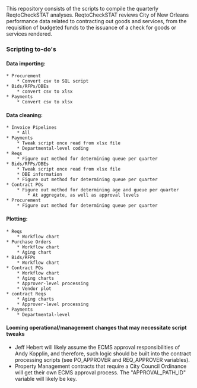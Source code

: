 This repository consists of the scripts to compile the quarterly ReqtoCheckSTAT analyses. ReqtoCheckSTAT reviews City of New Orleans performance data related to contracting out goods and services, from the requisition of budgeted funds to the issuance of a check for goods or services rendered. 

### Scripting to-do's
#### Data importing:
	* Procurement
		* Convert csv to SQL script
	* Bids/RFPs/DBEs
		* convert csv to xlsx
	* Payments
		* Convert csv to xlsx

#### Data cleaning:
	* Invoice Pipelines
		* All
	* Payments
		* Tweak script once read from xlsx file
		* Departmental-level coding
	* Reqs
		* Figure out method for determining queue per quarter
	* Bids/RFPs/DBEs
		* Tweak script once read from xlsx file
		* DBE information
		* Figure out method for determining queue per quarter
	* Contract POs
		* Figure out method for determining age and queue per quarter
			* At aggregate, as well as approval levels
	* Procurement
		* Figure out method for determining queue per quarter

#### Plotting:
	* Reqs
		* Workflow chart
	* Purchase Orders
		* Workflow chart
		* Aging chart
	* Bids/RFPs
		* Workflow chart
	* Contract POs
		* Workflow chart
		* Aging charts
		* Approver-level processing
		* Vendor plot
	* contract Reqs
		* Aging charts
		* Approver-level processing
	* Payments
		* Departmental-level 
    
#### Looming operational/management changes that may necessitate script tweaks
 * Jeff Hebert will likely assume the ECMS approval responsibilities of Andy Kopplin, and therefore, such logic should be built into the contract processing scripts (see PO_APPROVER and REQ_APPROVER variables).
 * Property Management contracts that require a City Council Ordinance will get their own ECMS approval process.  The "APPROVAL_PATH_ID" variable will likely be key.